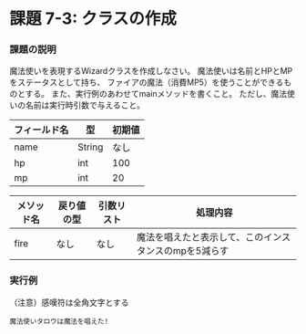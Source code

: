 # 課題 7-3: クラスの作成

### 課題の説明
魔法使いを表現するWizardクラスを作成しなさい。
魔法使いは名前とHPとMPをステータスとして持ち、
ファイアの魔法（消費MP5）を使うことができるものとする。
また、実行例のあわせてmainメソッドを書くこと。
ただし、魔法使いの名前は実行時引数で与えること。

| フィールド名 | 型    | 初期値       |
|--|----------|--------------|
| name | String       | なし           | 
| hp | int       | 100           |  
| mp | int       | 20           |  


| メソッド名 | 戻り値の型    | 引数リスト        | 処理内容                         |
|-------|----------|--------------|------------------------------|
| fire  | なし       | なし           | 魔法を唱えたと表示して、このインスタンスのmpを5減らす | 


### 実行例
 （注意）感嘆符は全角文字とする
```
魔法使いタロウは魔法を唱えた!
```
